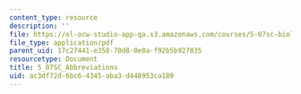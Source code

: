 ```yaml
---
content_type: resource
description: ''
file: https://ol-ocw-studio-app-qa.s3.amazonaws.com/courses/5-07sc-biological-chemistry-i-fall-2013/ac3df72d6bc64345aba3d448953ca189_5_07SC_Abbreviations.pdf
file_type: application/pdf
parent_uid: 17c27441-e358-70d8-0e8a-f92b5b927035
resourcetype: Document
title: 5_07SC_Abbreviations
uid: ac3df72d-6bc6-4345-aba3-d448953ca189
---
```

